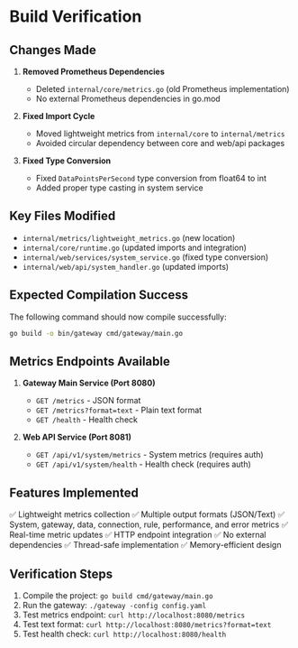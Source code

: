 # Build Verification

## Changes Made

1. **Removed Prometheus Dependencies**
   - Deleted `internal/core/metrics.go` (old Prometheus implementation)
   - No external Prometheus dependencies in go.mod

2. **Fixed Import Cycle**
   - Moved lightweight metrics from `internal/core` to `internal/metrics`
   - Avoided circular dependency between core and web/api packages

3. **Fixed Type Conversion**
   - Fixed `DataPointsPerSecond` type conversion from float64 to int
   - Added proper type casting in system service

## Key Files Modified

- `internal/metrics/lightweight_metrics.go` (new location)
- `internal/core/runtime.go` (updated imports and integration)
- `internal/web/services/system_service.go` (fixed type conversion)
- `internal/web/api/system_handler.go` (updated imports)

## Expected Compilation Success

The following command should now compile successfully:
```bash
go build -o bin/gateway cmd/gateway/main.go
```

## Metrics Endpoints Available

1. **Gateway Main Service (Port 8080)**
   - `GET /metrics` - JSON format
   - `GET /metrics?format=text` - Plain text format
   - `GET /health` - Health check

2. **Web API Service (Port 8081)**
   - `GET /api/v1/system/metrics` - System metrics (requires auth)
   - `GET /api/v1/system/health` - Health check (requires auth)

## Features Implemented

✅ Lightweight metrics collection
✅ Multiple output formats (JSON/Text)
✅ System, gateway, data, connection, rule, performance, and error metrics
✅ Real-time metric updates
✅ HTTP endpoint integration
✅ No external dependencies
✅ Thread-safe implementation
✅ Memory-efficient design

## Verification Steps

1. Compile the project: `go build cmd/gateway/main.go`
2. Run the gateway: `./gateway -config config.yaml`
3. Test metrics endpoint: `curl http://localhost:8080/metrics`
4. Test text format: `curl http://localhost:8080/metrics?format=text`
5. Test health check: `curl http://localhost:8080/health`